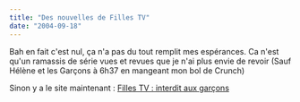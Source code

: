 ```yaml
---
title: "Des nouvelles de Filles TV"
date: "2004-09-18"
---
```


Bah en fait c'est nul, ça n'a pas du tout remplit mes espérances. Ca n'est qu'un ramassis de série vues et revues que je n'ai plus envie de revoir (Sauf Hélène et les Garçons à 6h37 en mangeant mon bol de Crunch)

Sinon y a le site maintenant : [Filles TV : interdit aux garçons](http://www.fillestv.com/)
